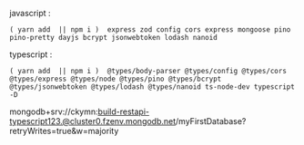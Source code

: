 javascript :

    ( yarn add  || npm i )  express zod config cors express mongoose pino pino-pretty dayjs bcrypt jsonwebtoken lodash nanoid

typescript :

    ( yarn add  || npm i )  @types/body-parser @types/config @types/cors @types/express @types/node @types/pino @types/bcrypt @types/jsonwebtoken @types/lodash @types/nanoid ts-node-dev typescript -D

mongodb+srv://ckymn:build-restapi-typescript123.@cluster0.fzenv.mongodb.net/myFirstDatabase?retryWrites=true&w=majority
